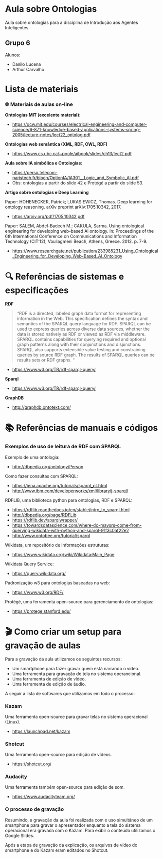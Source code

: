 # Aula sobre Ontologias

Aula sobre ontologias para a disciplina de Introdução aos Agentes Inteligentes.

## Grupo 6

Alunos: 
* Danilo Lucena
* Arthur Carvalho


# Lista de materiais

### :globe_with_meridians: Materiais de aulas on-line

**Ontologias MIT (excelente material):**
* https://ocw.mit.edu/courses/electrical-engineering-and-computer-science/6-871-knowledge-based-applications-systems-spring-2005/lecture-notes/lect22_ontolog.pdf

**Ontologias web semântica (XML, RDF, OWL, RDF)**
* https://www.cs.ubc.ca/~poole/aibook/slides/ch13/lect2.pdf

**Aula sobre IA simbólica e Ontologias:**
* https://perso.telecom-paristech.fr/bloch/OptionIA/IA301__Logic_and_Symbolic_AI.pdf
* Obs: ontologias a partir do slide 42 e Protégé a partir do slide 53.

**Artigo sobre ontologias e Deep Learning**

Paper: HOHENECKER, Patrick; LUKASIEWICZ, Thomas. Deep learning for ontology reasoning. arXiv preprint arXiv:1705.10342, 2017. 
* https://arxiv.org/pdf/1705.10342.pdf

Paper: SALEM, Abdel-Badeeh M.; CAKULA, Sarma. Using ontological engineering for developing web-based AI ontology. In: Proceedings of the 6th International Conference on Communications and Information Technology (CIT’12), Vouliagmeni Beach, Athens, Greece. 2012. p. 7-9.
* https://www.researchgate.net/publication/233985231_Using_Ontological_Engineering_for_Developing_Web-Based_AI_Ontology


# :mag: Referências de sistemas e especificações 

**RDF**
> “RDF is a directed, labeled graph data format for representing information in the Web. This specification defines the syntax and semantics of the SPARQL query language for RDF. SPARQL can be used to express queries across diverse data sources, whether the data is stored natively as RDF or viewed as RDF via middleware. SPARQL contains capabilities for querying required and optional graph patterns along with their conjunctions and disjunctions. SPARQL also supports extensible value testing and constraining queries by source RDF graph. The results of SPARQL queries can be results sets or RDF graphs. “
* https://www.w3.org/TR/rdf-sparql-query/

**Sparql**
* https://www.w3.org/TR/rdf-sparql-query/

**GraphDB**
* http://graphdb.ontotext.com/

# :books: Referências de manuais e códigos

### Exemplos de uso de leitura de RDF com SPARQL

Exemplo de uma ontologia:
* http://dbpedia.org/ontology/Person

Como fazer consultas com SPARQL:
* https://jena.apache.org/tutorials/sparql_pt.html 
* http://www.ibm.com/developerworks/xml/library/j-sparql/ 

RDFLIB, uma biblioteca python para ontologias, RDF e SPARQL:
* https://rdflib.readthedocs.io/en/stable/intro_to_sparql.html 
* http://dbpedia.org/page/RDFLib 
* https://rdflib.dev/sparqlwrapper/
* https://towardsdatascience.com/where-do-mayors-come-from-querying-wikidata-with-python-and-sparql-91f3c0af22e2
* http://www.ontobee.org/tutorial/sparql 
 

Wikidata, um repositório de informações estruturas:
* https://www.wikidata.org/wiki/Wikidata:Main_Page

Wikidata Query Service:
* https://query.wikidata.org/

Padronização w3 para ontologias baseadas na web:
* https://www.w3.org/RDF/

Protégé, uma ferramenta open-source para gerenciamento de ontologias:
* https://protege.stanford.edu/


# :clapper: Como criar um setup para gravação de aulas

Para a gravação da aula utilizamos os seguintes recursos:
* Um smartphone para fazer gravar quem está narrando o vídeo.
* Uma ferramenta para gravação de tela no sistema operancional.
* Uma ferramenta de edição de vídeo.
* Uma ferramenta de edição de áudio.

A seguir a lista de softwares que utilizamos em todo o processo:

### Kazam
Uma ferramenta open-source para gravar telas no sistema operacional (Linux).
* https://launchpad.net/kazam

### Shotcut
Uma ferramenta open-source para edição de vídeos.
* https://shotcut.org/

### Audacity
Uma ferramenta também open-source para edição de som.
* https://www.audacityteam.org/

### O processo de gravação
Resumindo, a gravação da aula foi realizada com o uso simultâneo de um smartphone para gravar o apresentador enquanto
a tela do sistema operacional era gravada com o Kazam. Para exibir o conteúdo utilizamos o Google Slides.

Após a etapa de gravação da explicação, os arquivos de vídeo do smartphone e do Kazam eram editados no Shotcut.


 

